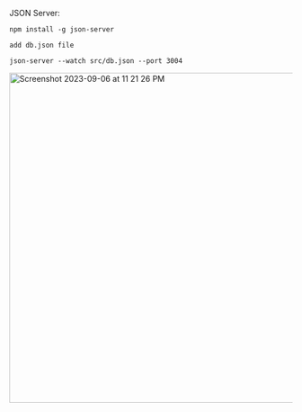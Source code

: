 JSON Server:

```
npm install -g json-server

add db.json file

json-server --watch src/db.json --port 3004
```



<img width="587" alt="Screenshot 2023-09-06 at 11 21 26 PM" src="https://github.com/annadruzhinina/JSON-PlaceholderJSONServer/assets/41097193/823819a0-7619-43f8-bc3f-57e8db0a65b7">
